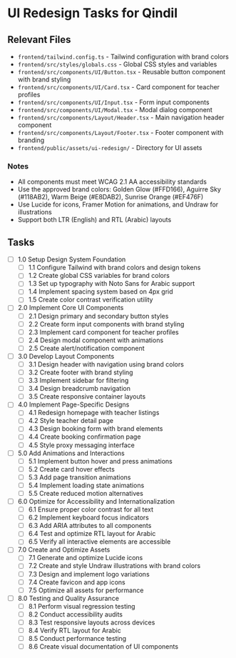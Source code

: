 # UI Redesign Tasks for Qindil

## Relevant Files

- `frontend/tailwind.config.ts` - Tailwind configuration with brand colors
- `frontend/src/styles/globals.css` - Global CSS styles and variables
- `frontend/src/components/UI/Button.tsx` - Reusable button component with brand styling
- `frontend/src/components/UI/Card.tsx` - Card component for teacher profiles
- `frontend/src/components/UI/Input.tsx` - Form input components
- `frontend/src/components/UI/Modal.tsx` - Modal dialog component
- `frontend/src/components/Layout/Header.tsx` - Main navigation header component
- `frontend/src/components/Layout/Footer.tsx` - Footer component with branding
- `frontend/public/assets/ui-redesign/` - Directory for UI assets

### Notes

- All components must meet WCAG 2.1 AA accessibility standards
- Use the approved brand colors: Golden Glow (#FFD166), Aguirre Sky (#118AB2), Warm Beige (#E8DAB2), Sunrise Orange (#EF476F)
- Use Lucide for icons, Framer Motion for animations, and Undraw for illustrations
- Support both LTR (English) and RTL (Arabic) layouts

## Tasks

- [ ] 1.0 Setup Design System Foundation
  - [ ] 1.1 Configure Tailwind with brand colors and design tokens
  - [ ] 1.2 Create global CSS variables for brand colors
  - [ ] 1.3 Set up typography with Noto Sans for Arabic support
  - [ ] 1.4 Implement spacing system based on 4px grid
  - [ ] 1.5 Create color contrast verification utility

- [ ] 2.0 Implement Core UI Components
  - [ ] 2.1 Design primary and secondary button styles
  - [ ] 2.2 Create form input components with brand styling
  - [ ] 2.3 Implement card component for teacher profiles
  - [ ] 2.4 Design modal component with animations
  - [ ] 2.5 Create alert/notification component

- [ ] 3.0 Develop Layout Components
  - [ ] 3.1 Design header with navigation using brand colors
  - [ ] 3.2 Create footer with brand styling
  - [ ] 3.3 Implement sidebar for filtering
  - [ ] 3.4 Design breadcrumb navigation
  - [ ] 3.5 Create responsive container layouts

- [ ] 4.0 Implement Page-Specific Designs
  - [ ] 4.1 Redesign homepage with teacher listings
  - [ ] 4.2 Style teacher detail page
  - [ ] 4.3 Design booking form with brand elements
  - [ ] 4.4 Create booking confirmation page
  - [ ] 4.5 Style proxy messaging interface

- [ ] 5.0 Add Animations and Interactions
  - [ ] 5.1 Implement button hover and press animations
  - [ ] 5.2 Create card hover effects
  - [ ] 5.3 Add page transition animations
  - [ ] 5.4 Implement loading state animations
  - [ ] 5.5 Create reduced motion alternatives

- [ ] 6.0 Optimize for Accessibility and Internationalization
  - [ ] 6.1 Ensure proper color contrast for all text
  - [ ] 6.2 Implement keyboard focus indicators
  - [ ] 6.3 Add ARIA attributes to all components
  - [ ] 6.4 Test and optimize RTL layout for Arabic
  - [ ] 6.5 Verify all interactive elements are accessible

- [ ] 7.0 Create and Optimize Assets
  - [ ] 7.1 Generate and optimize Lucide icons
  - [ ] 7.2 Create and style Undraw illustrations with brand colors
  - [ ] 7.3 Design and implement logo variations
  - [ ] 7.4 Create favicon and app icons
  - [ ] 7.5 Optimize all assets for performance

- [ ] 8.0 Testing and Quality Assurance
  - [ ] 8.1 Perform visual regression testing
  - [ ] 8.2 Conduct accessibility audits
  - [ ] 8.3 Test responsive layouts across devices
  - [ ] 8.4 Verify RTL layout for Arabic
  - [ ] 8.5 Conduct performance testing
  - [ ] 8.6 Create visual documentation of UI components